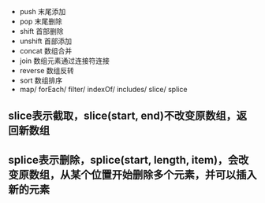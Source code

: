 - push 末尾添加
- pop 末尾删除
- shift 首部删除
- unshift 首部添加
- concat 数组合并
- join 数组元素通过连接符连接
- reverse 数组反转
- sort 数组排序
- map/ forEach/ filter/ indexOf/ includes/ slice/ splice

## slice表示截取，slice(start, end)不改变原数组，返回新数组
## splice表示删除，splice(start, length, item)，会改变原数组，从某个位置开始删除多个元素，并可以插入新的元素